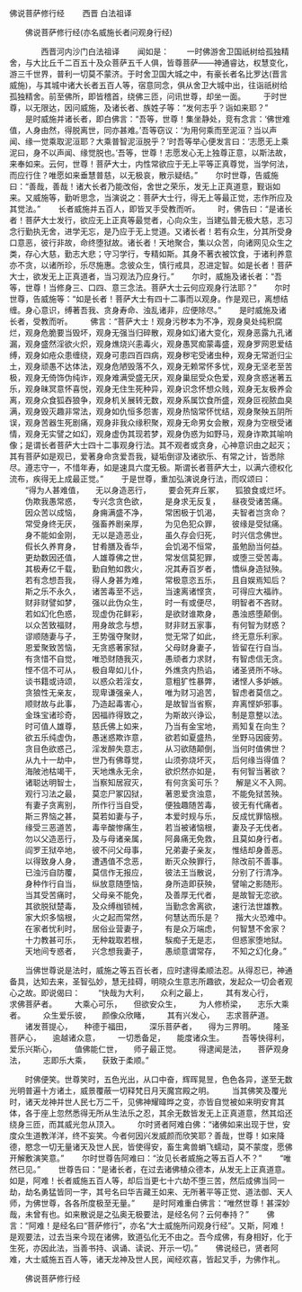   佛说菩萨修行经
　　西晋 白法祖译




　　佛说菩萨修行经(亦名威施长者问观身行经)

　　　　西晋河内沙门白法祖译
　　闻如是：
　　一时佛游舍卫国祇树给孤独精舍，与大比丘千二百五十及众菩萨五千人俱，皆尊菩萨——神通睿达，权慧变化，游三千世界，普利一切莫不蒙济。于时舍卫国大城之中，有豪长者名比罗达(晋言威施)，与其城中诸大长者五百人等，宿意同念，俱从舍卫大城中出，往诣祇树给孤独精舍。前至佛所，即皆稽首，绕佛三匝，问讯世尊，却坐一面。
　　于时世尊，以无限达，因问威施，及诸长者、族姓子等：“发何志乎？诣如来耶？”
　　是时威施并诸长者，即白佛言：“吾等，世尊！集坐静处，竞有念言：‘佛世难值，人身由然，得脱离世，同亦甚难。’吾等窃议：‘为用何乘而至泥洹？当以声闻、缘一觉乘取泥洹耶？大乘普智泥洹脱乎？’时吾等举心便发言曰：‘志愿无上乘泥曰，身不以声闻、缘觉脱也。’吾等，世尊！志愿发心无上独尊正意，以斯法故，来奉如来。云何，世尊！菩萨大士，内性常欲应于无上平等正真尊觉，当学何法，而应行住？唯愿如来垂慧普慈，以无极哀，散示疑结。”
　　尔时世尊，告威施曰：“善哉，善哉！诸大长者乃能改俗，舍世之荣乐，发无上正真道意，觐诣如来。又威施等，勤听思念，当演说之：菩萨大士行，得无上等最正觉，志作所应及其觉法。”
　　长者威施并五百人，即皆叉手受教而听。
　　时，佛告曰：“是诸长者！菩萨大士发行，欲应无上正真等最觉者，心向众生，当建弘普无极大慈，志习念行勤执无舍，进学无忘，是乃应于无上觉道。又诸长者！若有众生，分其所受身口意恶，彼行非故，命终堕狱故。诸长者！天地聚合，集以众苦，向诸网见众生之类，存心大慈，勤志大悲；守习学行，专精如斯。其身不著衣被饮食，于诸利养意亦不贪，以诸所珍，乐尽施惠。念彼众生，慎行戒具，忍进定智。如是长者！菩萨大士，欲发无上正真道者，当习观法乃应身行。”
　　尔时，威施及诸长者：“吾等，世尊！当修身三、口四、意三念法。菩萨大士云何应观身行法耶？”
　　尔时世尊，告威施等：“如是长者！菩萨大士有四十二事而以观身。作是观已，离想结缠。身心意识，缚著吾我、贪身寿命、浊乱诸非，应便除尽。”
　　是时威施及诸长者，受教而听。
　　佛言：“菩萨大士！观身污秽本为不净，观身臭处纯积腐烂，观身危脆要当毁坏，观身无强当归碎散，观身如幻诸大变化，观身恶露九孔诸漏，观身盛然淫欲火炽，观身燋烧兴恚毒火，观身愚冥痴蒙毒盛，观身罗网恩爱结缚，观身如疮众患缠绕，观身可患四百四病，观身秽宅受诸虫种，观身无常逝归尘土，观身顽愚不达体法，观身危陋毁落不久，观身无赖常怀多忧，观身无坚老至苦极，观身无倚饰伪纯诈，观身难满受盛无厌，观身巢屈受众色爱，观身贪惑迷著五乐，观身昧冥意怀喜悦，观身无住生死种异，观身识念怀想众贱，观身无友极养会离，观身众食狐吞狼争，观身机关展转无数，观身系属饮食所盛，观身叵视脓血臭满，观身毁灭趣非常法，观身如仇恒多怨害，观身热恼常怀忧结，观身聚殃五阴所误，观身苦器生死剧痛，观身非我众缘积聚，观身无命男女会散，观身为空根受诸情，观身无实譬之如幻，观身虚伪其现若梦，观身伪惑为如野马，观身诈欺其喻响像；是谓长者菩萨大士四十二事观身行法。其不观者或贪身，心神意识由之起灭；其有菩萨如是观已，爱著身命贪爱吾我，疑垢倒谬及诸欲乐、有常之计，皆悉除尽。遵志守一，不惜年寿，如是速具六度无极。斯谓长者菩萨大士，以满六德权化流布，疾得无上成最正觉。”
　　于是世尊，重加弘演说身行法，而叹颂曰：
　　“得为人甚难值，　　无以身造恶行，
　　要会死弃丘冢，　　狐狼食或烂坏。
　　伪欺我愚常惑，　　专兴念贪色欲，
　　是身求无反复，　　昼夜受诸苦痛。
　　因众苦以成恼，　　身痈满盛不净，
　　常困极于饥渴，　　夫智者岂贪命？
　　常受身终无厌，　　强畜养剧亲厚，
　　为见色犯众罪，　　彼缘是受狱痛。
　　身不能如金刚，　　无以是造恶业，
　　虽久存会归死，　　时兴信念佛世。
　　假长久养育身，　　甘肴膳及香华，
　　会饥渴不恒常，　　虽勉励当何益。
　　更劫数因还值，　　人雄尊佛之世，
　　常发信莫犯罪，　　或堕三受苦毒。
　　其极寿亿千载，　　勤自勉如救火，
　　况其寿百岁者，　　憍纵身造狱殃。
　　若有念想吾我，　　得人身甚为难，
　　常极意恣五乐，　　且自娱焉知后？
　　斯之乐不永久，　　诸苦毒至不远，
　　当速离诸悭贪，　　可得应大福祚。
　　财非财譬如梦，　　强以此伪众生，
　　时一有或便尽，　　明智者不吝财。
　　若如幻化色惑，　　现虚伪花鲜彩，
　　是欲财谁欺身，　　愚浊惑堕颠倒。
　　以众苦致福财，　　用身故念与想，
　　财非财五家事，　　有何智为财惑？
　　谬顺随妻与子，　　王势强夺聚财，
　　觉无常了如此，　　终无意乐利家。
　　恩爱聚致苦恼，　　无贪惑著家狱，
　　父母财身妻子，　　皆留在行自当。
　　有贪惜不自觉，　　唯恐财随我灭，
　　愚顽者力求财，　　有智虑信无贪。
　　悭不信不可从，　　极自卑如儿仆，
　　外燋贪内热谄，　　诸圣贤所不咏。
　　谈书籍或诗颂，　　以惑众若淫女，
　　意粗犷性暴弊，　　诸悭人多妒嫉。
　　贪狼性无亲友，　　现卑谦强亲人，
　　唯为财习追苦，　　智虑者莫信之。
　　顺财故与此事，　　乃造起毒害心，
　　是故智当省察，　　弃离悭妒邪事。
　　金珠宝诸珍奇，　　因福祚得致之，
　　为斯故兴诤讼，　　制是意整以法。
　　时可值人雄尊，　　慈氏佛上如来，
　　乃当有金宝地，　　焉知复在向生？
　　欲五乐纯虚伪，　　愚迷惑欺诈意，
　　欲若如夏盛热，　　坐野马因疲劳。
　　贪目色欲惑己，　　淫发醉失意志，
　　从习欲随颠倒，　　当何时值佛世？
　　从九十一劫中，　　世乃有佛尊觉，
　　山须弥烧坏灭，　　后何缘当得值？
　　海陂池枯竭干，　　天地燋永无余，
　　欲炽然亦如是，　　有何智当著欲？
　　诸聪达明智士，　　当察知居寂灭，
　　有何贪奚可乐？　　解是义不入网。
　　观行习法之最，　　莫恋尸冢囚狱，
　　著恩爱贪浊意，　　不能免狱苦殃。
　　有妻子贪离别，　　所作行当自受，
　　便独趣随苦毒，　　彼无有代痛者。
　　斯三界恼之甚，　　莫若如妻与子，
　　本爱时规与乐，　　反成忧罪恼根。
　　缘受三恶道苦，　　毒辛酸惨痛生，
　　若当被诸恼根，　　妻及子无伐者。
　　勿以父造恶行，　　及与母诸亲属，
　　阿鼻痛无免救，　　且莫如身行者。
　　阎罗王狱卒地，　　彼不问父母事，
　　兄弟妻子亲友，　　惟结却身善恶。
　　以得致身人身，　　遭遇值不念恶，
　　断灭众殃罪行，　　除改前不善事。
　　已浊污自防覆，　　莫信作无报应，
　　彼法王当散说，　　分别了行清净。
　　身种作行自当，　　纵放意随堕恼，
　　身所造即获殃，　　譬喻之影随形。
　　当其受苦痛时，　　父母亲不能免，
　　及善厚无代者，　　是故智无恋欲。
　　其欲脱狱楚毒，　　及众缚枷锁械，
　　当勤念舍离欲，　　速行法世雄教。
　　家大炽多恼根，　　火之起而常然，
　　何慧达而乐是？　　揩大火恐难中。
　　在家者忧利时，　　居俗业营妻子，
　　有是众万端虑，　　何智慧不舍家？
　　十力教甚可乐，　　无种栽取若根，
　　騃痴子无是志，　　但惑家堕地狱。
　　天地间专惑者，　　兴念想我妻子，
　　愚顽意谓常存，　　不知之幻化身。”

　　当佛世尊说是法时，威施之等五百长者，应时逮得柔顺法忍。从得忍已，神通备具，达知去来，圣智弘妙，慧无挂碍，明晓众生意志所趣欲，发起众一切会者观心之故。即说偈曰：
　　“快哉为大利，　　众利之最上，
　　其有发心行，　　求佛菩萨者。
　　大乘心可乐，　　但欲安众生，
　　为人修桥梁，　　志乐大乘者。
　　众生爱乐彼，　　颜像众欣睹，
　　其有兴发心，　　志求菩萨道。
　　诸发菩提心，　　种德于福田，
　　深乐菩萨者，　　得为三界明。
　　隆圣菩萨心，　　逾越诸众意，
　　一切悉备足，　　能度诸众生。
　　吾等快得利，　　爱乐兴斯心，
　　值佛能仁世，　　师子最正觉。
　　得逮闻是法，　　菩萨观身法，
　　志即乐大乘，　　获致于柔顺。”

　　时佛便笑。世尊笑时，五色光出，从口中奋，辉晖晃昱，色色各异，遂至无数光明普遍十方诸土，威景覆蔽一切释梵日月天魔宫殿之明。
　　当其佛笑及覆光时，诸天龙神并世人民七万二千，见佛神耀暐晔之变，亦皆自觉被如来明安育其体，各于座上忽然悉得无所从生法乐之忍，其余无数皆发无上正真道意，然其焰还绕身三匝，而其威光忽从顶入。
　　尔时贤者阿难白佛：“诸佛如来出现于世，安度众生道教洋洋，终不妄笑。今者何因兴发威颜而欣笑耶？善哉，世尊！如来降德，愍念一切无量诸天及世人民，皆使得安，畜生禽兽蜎飞蠕动，莫不蒙度，愿佛开解敷演笑意。”
　　尔时世尊告阿难曰：“汝见长者威施之等五百人不？”
　　“唯然已见。”
　　世尊告曰：“是诸长者，在过去诸佛植众德本，从发无上正真道意。如是，阿难！长者威施五百人等，却后当更七十六劫不堕三苦，然后成佛当同一劫，劫名勇猛皆同一字，其号名曰华吉藏王如来、无所著平等正觉、道法御、天人师，为佛世尊，各各所度极至无量。”
　　是时阿难重白佛言：“唯然世尊！甚深妙哉，未曾有也。如来散说是之弘奥无极要法，是经名何？云何奉持？”
　　佛言：“阿难！是经名曰“菩萨修行”，亦名“大士威施所问观身行经”。又斯，阿难！是观要法，过去当来今现在诸佛，致道弘化无不由之。吾今成佛，有身相好，化于生死，亦因此法，当善书持、讽诵、读说、开示一切。”
　　佛说经已，贤者阿难，大士威施五百人等，诸天龙神及世人民，闻经欢喜，皆起叉手，为佛作礼。

　　佛说菩萨修行经


